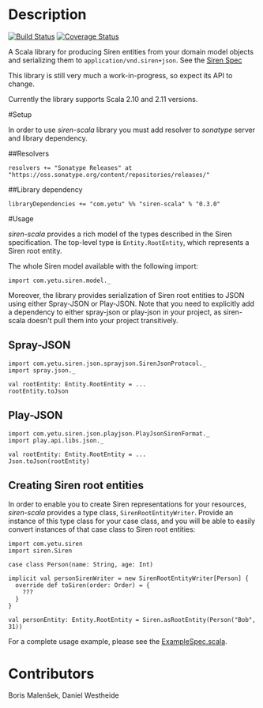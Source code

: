 # Description

[![Build Status](https://travis-ci.org/yetu/siren-scala.svg?branch=master)](https://travis-ci.org/yetu/siren-scala)
[![Coverage Status](https://img.shields.io/coveralls/yetu/siren-scala.svg)](https://coveralls.io/r/yetu/siren-scala?branch=master)

A Scala library for producing Siren entities from your domain model objects and serializing them to 
`application/vnd.siren+json`. See the [Siren Spec](http://sirenspec.org)

This library is still very much a work-in-progress, so expect its API to change.

Currently the library supports Scala 2.10 and 2.11 versions.

#Setup

In order to use _siren-scala_ library you must add resolver to _sonatype_ server and library dependency.

##Resolvers

    resolvers += "Sonatype Releases" at "https://oss.sonatype.org/content/repositories/releases/"
    
##Library dependency

    libraryDependencies += "com.yetu" %% "siren-scala" % "0.3.0"

#Usage

_siren-scala_ provides a rich model of the types described in the Siren specification. The top-level
type is `Entity.RootEntity`, which represents a Siren root entity. 

The whole Siren model available with the following import: 

    import com.yetu.siren.model._

Moreover, the library provides serialization of Siren root entities to JSON using either 
Spray-JSON or Play-JSON. Note that you need to explicitly add a dependency to either 
spray-json or play-json in your project, as siren-scala doesn't pull them into your
project transitively.

## Spray-JSON                                                                                                                
                                                                                                                
    import com.yetu.siren.json.sprayjson.SirenJsonProtocol._
    import spray.json._
    
    val rootEntity: Entity.RootEntity = ...
    rootEntity.toJson
    
## Play-JSON

    import com.yetu.siren.json.playjson.PlayJsonSirenFormat._
    import play.api.libs.json._
    
    val rootEntity: Entity.RootEntity = ...
    Json.toJson(rootEntity)

## Creating Siren root entities

In order to enable you to create Siren representations for your resources, _siren-scala_ provides a
type class, `SirenRootEntityWriter`. Provide an instance of this type class for your case class, and 
you will be able to easily convert instances of that case class to Siren root entities:
 
    import com.yetu.siren
    import siren.Siren
    
    case class Person(name: String, age: Int)
    
    implicit val personSirenWriter = new SirenRootEntityWriter[Person] {
      override def toSiren(order: Order) = {
        ???      
      }
    }
    
    val personEntity: Entity.RootEntity = Siren.asRootEntity(Person("Bob", 31))

For a complete usage example, please see the [ExampleSpec.scala](src/test/scala/com/yetu/siren/ExampleSpec.scala).

# Contributors

Boris Malenšek, Daniel Westheide
